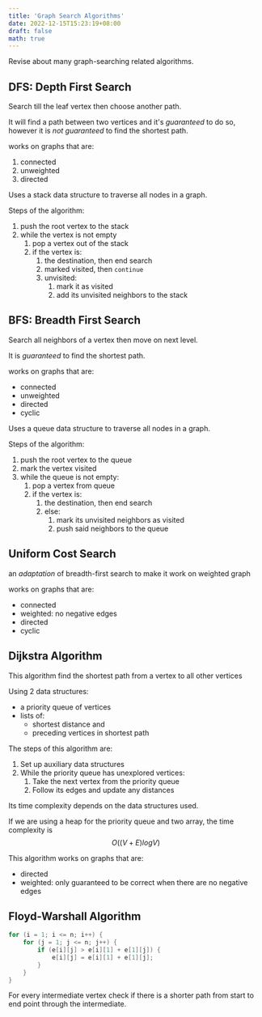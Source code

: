 ```yaml
---
title: 'Graph Search Algorithms'
date: 2022-12-15T15:23:19+08:00
draft: false
math: true
---
```


Revise about many graph-searching related algorithms.

## DFS: Depth First Search

Search till the leaf vertex then choose another path.

It will find a path between two vertices and it's _guaranteed_ to do so, however it is _not guaranteed_ to find the shortest path.

works on graphs that are:

1. connected
2. unweighted
3. directed

Uses a stack data structure to traverse all nodes in a graph.

Steps of the algorithm:

1. push the root vertex to the stack
2. while the vertex is not empty
   1. pop a vertex out of the stack
   2. if the vertex is:
      1. the destination, then end search
      2. marked visited, then `continue`
      3. unvisited:
         1. mark it as visited
         2. add its unvisited neighbors to the stack

## BFS: Breadth First Search

Search all neighbors of a vertex then move on next level.

It is _guaranteed_ to find the shortest path.

works on graphs that are:

- connected
- unweighted
- directed
- cyclic

Uses a queue data structure to traverse all nodes in a graph.

Steps of the algorithm:

1. push the root vertex to the queue
2. mark the vertex visited
3. while the queue is not empty:
   1. pop a vertex from queue
   2. if the vertex is:
      1. the destination, then end search
      2. else:
         1. mark its unvisited neighbors as visited
         2. push said neighbors to the queue

## Uniform Cost Search

an _adaptation_ of breadth-first search to make it work on weighted graph

works on graphs that are:

- connected
- weighted: no negative edges
- directed
- cyclic

## Dijkstra Algorithm

This algorithm find the shortest path from a vertex to all other vertices

Using 2 data structures:

- a priority queue of vertices
- lists of:
  - shortest distance and
  - preceding vertices in shortest path

The steps of this algorithm are:

1. Set up auxiliary data structures
2. While the priority queue has unexplored vertices:
   1. Take the next vertex from the priority queue
   2. Follow its edges and update any distances

Its time complexity depends on the data structures used.

If we are using a heap for the priority queue and two array, the time complexity is $$O((V + E)logV)$$

This algorithm works on graphs that are:

- directed
- weighted: only guaranteed to be correct when there are no negative edges

## Floyd-Warshall Algorithm

```C
for (i = 1; i <= n; i++) {
    for (j = 1; j <= n; j++) {
        if (e[i][j] > e[i][1] + e[1][j]) {
            e[i][j] = e[i][1] + e[1][j];
        }
    }
}
```

For every intermediate vertex check if there is a shorter path from start to end point through the intermediate.
